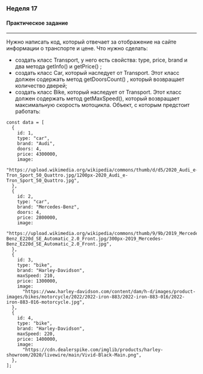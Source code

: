 ### Неделя 17
#### Практическое задание
___

Нужно написать код, который отвечает за отображение на сайте информации о транспорте и цене. Что нужно сделать:

* создать класс Transport, у него есть свойства: type, price, brand и два метода getInfo() и getPrice() ;
* создать класс Car, который наследует от Transport. Этот класс должен содержать метод getDoorsCount() , который возвращает количество дверей;
* создать класс Bike, который наследует от Transport. Этот класс должен содержать метод getMaxSpeed(), который возвращает максимальную скорость мотоцикла. Объект, с которым предстоит работать:
```
const data = [
  {
    id: 1,
    type: "car",
    brand: "Audi",
    doors: 4,
    price: 4300000,
    image:
      "https://upload.wikimedia.org/wikipedia/commons/thumb/d/d5/2020_Audi_e-Tron_Sport_50_Quattro.jpg/1200px-2020_Audi_e-Tron_Sport_50_Quattro.jpg",
  },
  {
    id: 2,
    type: "car",
    brand: "Mercedes-Benz",
    doors: 4,
    price: 2800000,
    image:
      "https://upload.wikimedia.org/wikipedia/commons/thumb/9/9b/2019_Mercedes-Benz_E220d_SE_Automatic_2.0_Front.jpg/300px-2019_Mercedes-Benz_E220d_SE_Automatic_2.0_Front.jpg",
  },
  {
    id: 3,
    type: "bike",
    brand: "Harley-Davidson",
    maxSpeed: 210,
    price: 1300000,
    image:
      "https://www.harley-davidson.com/content/dam/h-d/images/product-images/bikes/motorcycle/2022/2022-iron-883/2022-iron-883-016/2022-iron-883-016-motorcycle.jpg",
  },
  {
    id: 4,
    type: "bike",
    brand: "Harley-Davidson",
    maxSpeed: 220,
    price: 1400000,
    image:
      "https://cdn.dealerspike.com/imglib/products/harley-showroom/2020/livewire/main/Vivid-Black-Main.png",
  },
];
```